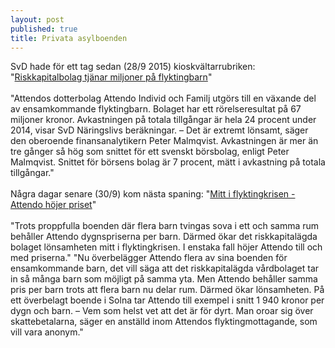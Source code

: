 ```yaml
---
layout: post
published: true
title: Privata asylboenden
---
```



SvD hade för ett tag sedan (28/9 2015) kioskvältarrubriken: "[Riskkapitalbolag tjänar miljoner på flyktingbarn](http://www.svd.se/flyktingbarn-lukrativ-marknad/om/den-lonsamma-asylmarknaden)" <br><br> "Attendos dotterbolag Attendo Individ och Familj utgörs till en växande del av ensamkommande flyktingbarn. Bolaget har ett rörelseresultat på 67 miljoner kronor. Avkastningen på totala tillgångar är hela 24 procent under 2014, visar SvD Näringslivs beräkningar. – Det är extremt lönsamt, säger den oberoende finansanalytikern Peter Malmqvist. Avkastningen är mer än tre gånger så hög som snittet för ett svenskt börsbolag, enligt Peter Malmqvist. Snittet för börsens bolag är 7 procent, mätt i avkastning på totala tillgångar."
<br><br>
Några dagar senare (30/9) kom nästa spaning: "[Mitt i flyktingkrisen - Attendo höjer priset](http://www.svd.se/mitt-i-flyktingkrisen--asylboende-hojer-priset/om/den-lonsamma-asylmarknaden)" <br><br>"Trots proppfulla boenden där flera barn tvingas sova i ett och samma rum behåller Attendo dygnspriserna per barn. Därmed ökar det riskkapitalägda bolaget lönsamheten mitt i flyktingkrisen. I enstaka fall höjer Attendo till och med priserna." "Nu överbelägger Attendo flera av sina boenden för ensamkommande barn, det vill säga att det riskkapitalägda vårdbolaget tar in så många barn som möjligt på samma yta. Men Attendo behåller samma pris per barn trots att flera barn nu delar rum. Därmed ökar lönsamheten. På ett överbelagt boende i Solna tar Attendo till exempel i snitt 1 940 kronor per dygn och barn. – Vem som helst vet att det är för dyrt. Man oroar sig över skattebetalarna, säger en anställd inom Attendos flyktingmottagande, som vill vara anonym."
